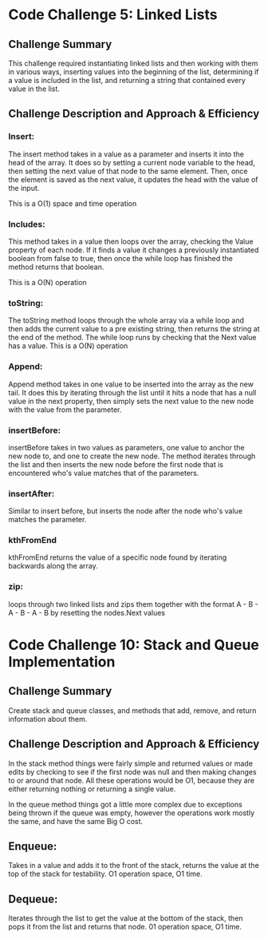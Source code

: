 # Code Challenge 5: Linked Lists

## Challenge Summary
This challenge required instantiating linked lists and then working with them in various ways, inserting values into the beginning of the list, determining if a value is included in the list, and returning a string that contained every value in the list.

## Challenge Description and Approach & Efficiency

### Insert:
The insert method takes in a value as a parameter and inserts it into the head of the array. It does so by setting a current node variable to the head, then setting the next value of that node to the same element. Then, once the element is saved as the next value, it updates the head with the value of the input.

This is a O(1) space and time operation

### Includes:
This method takes in a value then loops over the array, checking the Value property of each node. If it finds a value it changes a previously instantiated boolean from false to true, then once the while loop has finished the method returns that boolean.

This is a O(N) operation

### toString:
The toString method loops through the whole array via a while loop and then adds the current value to a pre existing string, then returns the string at the end of the method. The while loop runs by checking that the Next value has a value.
This is a O(N) operation

### Append:
Append method takes in one value to be inserted into the array as the new tail. It does this by iterating through the list until it hits a node that has a null value in the next property, then simply sets the next value to the new node with the value from the parameter.

### insertBefore:
insertBefore takes in two values as parameters, one value to anchor the new node to, and one to create the new node. The method iterates through the list and then inserts the new node before the first node that is encountered who's value matches that of the parameters.

### insertAfter:
Similar to insert before, but inserts the node after the node who's value matches the parameter.

### kthFromEnd
kthFromEnd returns the value of a specific node found by iterating backwards along the array.

### zip:
loops through two linked lists and zips them together with the format A - B - A - B - A - B by resetting the nodes.Next values

# Code Challenge 10: Stack and Queue Implementation

## Challenge Summary
Create stack and queue classes, and methods that add, remove, and return information about them. 

## Challenge Description and Approach & Efficiency
In the stack method things were fairly simple and returned values or made edits by checking to see if the first node was null and then making changes to or around that node. All these operations would be O1, because they are either returning nothing or returning a single value.

In the queue method things got a little more complex due to exceptions being thrown if the queue was empty, however the operations work mostly the same, and have the same Big O cost.

## Enqueue:
Takes in a value and adds it to the front of the stack, returns the value at the top of the stack for testability. O1 operation space, O1 time.

## Dequeue:
Iterates through the list to get the value at the bottom of the stack, then pops it from the list and returns that node. 01 operation space, O1 time.
